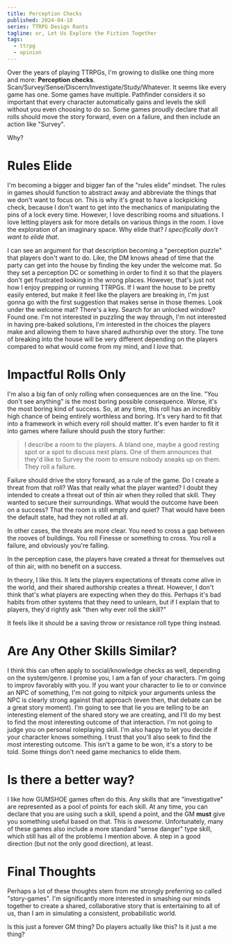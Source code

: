 ```yaml
---
title: Perception Checks
published: 2024-04-18
series: TTRPG Design Rants
tagline: or, Let Us Explore the Fiction Together
tags:
  - ttrpg
  - opinion
---
```


Over the years of playing TTRPGs, I'm growing to dislike one thing more and
more: **Perception checks**. Scan/Survey/Sense/Discern/Investigate/Study/Whatever. It
seems like every game has one. Some games have multiple. Pathfinder considers it
so important that every character automatically gains and levels the skill
without you even choosing to do so. Some games proudly declare that all rolls
should move the story forward, even on a failure, and then include an action
like "Survey".

Why?

# Rules Elide

I'm becoming a bigger and bigger fan of the "rules elide" mindset. The rules in
games should function to abstract away and abbreviate the things that we don't
want to focus on. This is why it's great to have a lockpicking check, because I
don't want to get into the mechanics of manipulating the pins of a lock every
time. However, I love describing rooms and situations. I love letting players
ask for more details on various things in the room. I love the exploration of an
imaginary space. Why elide that? _I specifically don't want to elide that_.

I can see an argument for that description becoming a "perception puzzle" that
players don't want to do. Like, the DM knows ahead of time that the party can
get into the house by finding the key under the welcome mat. So they set a
perception DC or something in order to find it so that the players don't get
frustrated looking in the wrong places. However, that's just not how I enjoy
prepping or running TTRPGs. If I want the house to be pretty easily entered, but
make it feel like the players are breaking in, I'm just gonna go with the first
suggestion that makes sense in those themes. Look under the welcome mat? There's
a key. Search for an unlocked window? Found one. I'm not interested in puzzling
the way through, I'm not interested in having pre-baked solutions, I'm
interested in the choices the players make and allowing them to have shared
authorship over the story. The tone of breaking into the house will be very
different depending on the players compared to what would come from my mind, and
I _love_ that.

# Impactful Rolls Only

I'm also a big fan of only rolling when consequences are on the line. "You don't
see anything" is the most boring possible consequence. Worse, it's the most
boring kind of success. So, at any time, this roll has an incredibly high chance
of being entirely worthless and boring. It's very hard to fit that into a
framework in which every roll should matter. It's even harder to fit it into
games where failure should push the story further:

> I describe a room to the players. A bland one, maybe a good resting spot or a
> spot to discuss next plans. One of them announces that they'd like to Survey
> the room to ensure nobody sneaks up on them. They roll a failure.

Failure should drive the story forward, as a rule of the game. Do I create a
threat from that roll? Was that really what the player wanted? I doubt they
intended to create a threat out of thin air when they rolled that skill. They
wanted to secure their surroundings. What would the outcome have been on a
success? That the room is still empty and quiet? That would have been the
default state, had they not rolled at all.

In other cases, the threats are more clear. You need to cross a gap between the
rooves of buildings. You roll Finesse or something to cross. You roll a failure,
and obviously you're falling.

In the perception case, the players have created a threat for themselves out of
thin air, with no benefit on a success.

In theory, I like this. It lets the players expectations of threats come alive
in the world, and their shared authorship creates a threat. However, I don't
think that's what players are expecting when they do this. Perhaps it's bad
habits from other systems that they need to unlearn, but if I explain that to
players, they'd rightly ask "then why ever roll the skill?"

It feels like it should be a saving throw or resistance roll type thing instead.

# Are Any Other Skills Similar?

I think this can often apply to social/knowledge checks as well, depending on
the system/genre. I promise you, I am a fan of your characters. I'm going to
improv favorably with you. If you want your character to lie to or convince an
NPC of something, I'm not going to nitpick your arguments unless the NPC is
clearly strong against that approach (even then, that debate can be a great
story moment). I'm going to see that lie you are telling to be an interesting
element of the shared story we are creating, and I'll do my best to find the
most interesting outcome of that interaction. I'm not going to judge you on
personal roleplaying skill. I'm also happy to let you decide if your character
knows something. I trust that you'll also seek to find the most interesting
outcome. This isn't a game to be won, it's a story to be told. Some things don't
need game mechanics to elide them.

# Is there a better way?

I like how GUMSHOE games often do this. Any skills that are
"investigative" are represented as a pool of points for each skill. At any time,
you can declare that you are using such a skill, spend a point, and the GM
**must** give you something useful based on that. This is _awesome_.
Unfortunately, many of these games also include a more standard "sense danger"
type skill, which still has all of the problems I mention above. A step in a
good direction (but not the only good direction), at least.

# Final Thoughts

Perhaps a lot of these thoughts stem from me strongly preferring so called
"story-games". I'm significantly more interested in smashing our minds together
to create a shared, collaborative story that is entertaining to all of us, than
I am in simulating a consistent, probabilistic world.

Is this just a forever GM thing? Do players actually like this? Is it just a me
thing?
